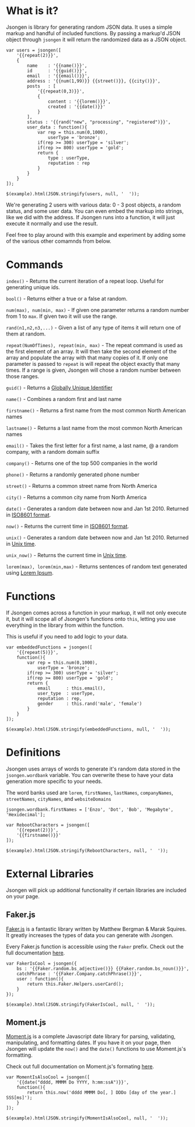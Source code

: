 # What is it?
Jsongen is library for generating random JSON data. It uses a simple markup and handful of included functions. By passing a markup'd JSON object through `jsongen` it will return the randomized data as a JSON object.

	var users = jsongen([
		'{{repeat(2)}}',
		{
			name    : '{{name()}}',
			id      : '{{guid()}}',
			email   : '{{email()}}',
			address : '{{num(1,99)}} {{street()}}, {{city()}}',
			posts   : [
				'{{repeat(0,3)}}',
				{
					content : '{{lorem()}}',
					created : '{{date()}}'
				}
			],
			status : '{{rand("new", "processing", "registered")}}',
			user_data : function(){
				var rep = this.num(0,1000),
					userType = 'bronze';
				if(rep >= 300) userType = 'silver';
				if(rep >= 800) userType = 'gold';
				return {
					type : userType,
					reputation : rep
				}
			}
		}
	]);

	$(example).html(JSON.stringify(users, null, '  '));

We're generating 2 users with various data: 0 - 3 post objects, a random status, and some user data. You can even embed the markup into strings, like we did with the address. If Jsongen runs into a function, it will just execute it normally and use the result.

Feel free to play around with this example and experiment by adding some of the various other comamnds from below.




# Commands
`index()`    - Returns the current iteration of a repeat loop. Useful for generating unique ids.

`bool()`      - Returns either a true or a false at random.

`num(max), num(min, max)` - If given one parameter returns a random number from 1 to `max`. If given two it will use the range.

`rand(n1,n2,n3,...)` - Given a list of any type of items it will return one of them at random.

`repeat(NumOfTimes), repeat(min, max)` - The repeat command is used as the first element of an array. It will then take the second element of the array and populate the array with that many copies of it. If only one parameter is passed to `repeat` is will repeat the object exactly that many times. If a range is given, Jsongen will chose a random number between those ranges.

`guid()`     - Returns a [Globally Unique Identifier](http://en.wikipedia.org/wiki/Globally_unique_identifier)

`name()`      - Combines a random first and last name

`firstname()` - Returns a first name from the most common North American names

`lastname()`  - Returns a last name from the most common North American names

`email()`     - Takes the first letter for a first name, a last name, @ a random company, with a random domain suffix

`company()`   - Returns one of the top 500 companies in the world

`phone()`     - Returns a randomly generated phone number

`street()`    - Returns a common street name from North America

`city()`      - Returns a common city name from North America

`date()`      - Generates a random date between now and Jan 1st 2010. Returned in [ISO8601 format](http://en.wikipedia.org/wiki/ISO_8601).

`now()`       - Returns the current time in [ISO8601 format](http://en.wikipedia.org/wiki/ISO_8601).

`unix()`      - Generates a random date between now and Jan 1st 2010. Returned in [Unix time](http://en.wikipedia.org/wiki/Unix_timestamp).

`unix_now()`  - Returns the current time in [Unix time](http://en.wikipedia.org/wiki/Unix_timestamp).

`lorem(max), lorem(min,max)` - Returns sentences of random text generated using [Lorem Ipsum](http://en.wikipedia.org/wiki/Lorem_ipsum).





# Functions
If Jsongen comes across a function in your markup, it will not only execute it, but it will scope all of Jsongen's functions onto `this`, letting you use everything in the library from within the function.

This is useful if you need to add logic to your data.

	var embeddedFunctions = jsongen([
		'{{repeat(5)}}',
		function(){
			var rep = this.num(0,1000),
				userType = 'bronze';
			if(rep >= 300) userType = 'silver';
			if(rep >= 800) userType = 'gold';
			return {
				email      : this.email(),
				user_type  : userType,
				reputation : rep,
				gender     : this.rand('male', 'female')
			}
		}
	]);

	$(example).html(JSON.stringify(embeddedFunctions, null, '  '));





# Definitions
Jsongen uses arrays of words to generate it's random data stored in the `jsongen.wordbank` variable. You can overwrite these to have your data generation more specific to your needs.

The word banks used are `lorem`, `firstNames`, `lastNames`, `companyNames`, `streetNames`, `cityNames`, and `websiteDomains`

	jsongen.wordbank.firstNames = ['Enzo', 'Dot', 'Bob', 'Megabyte', 'Hexidecimal'];

	var RebootCharacters = jsongen([
		'{{repeat(2)}}',
		'{{firstname()}}'
	]);

	$(example).html(JSON.stringify(RebootCharacters, null, '  '));





# External Libraries
Jsongen will pick up additional functionality if certain libraries are included on your page.

## Faker.js

[Faker.js](https://github.com/marak/Faker.js/) is a fantastic library written by Matthew Bergman & Marak Squires. It greatly increases the types of data you can generate with Jsongen.

Every Faker.js function is accessible using the `Faker` prefix. Check out the full documentation [here](https://github.com/marak/Faker.js/#api).

	var FakerIsCool = jsongen({
		bs : '{{Faker.random.bs_adjective()}} {{Faker.random.bs_noun()}}',
		catchPhrase : '{{Faker.Company.catchPhrase()}}',
		user : function(){
			return this.Faker.Helpers.userCard();
		}
	});

	$(example).html(JSON.stringify(FakerIsCool, null, '  '));

## Moment.js

[Moment.js](http://momentjs.com/) is a complete Javascript date library for parsing, validating, manipulating, and formatting dates. If you have it on your page, then Jsongen will update the `now()` and the `date()` functions to use Moment.js's formatting.

Check out full documentation on Moment.js's formating [here](http://momentjs.com/docs/#/displaying/format/).

	var MomentIsAlsoCool = jsongen([
		'{{date("dddd, MMMM Do YYYY, h:mm:ssA")}}',
		function(){
			return this.now('dddd MMMM Do[, ] DDDo [day of the year.] SSS[ms]');
		}
	]);

	$(example).html(JSON.stringify(MomentIsAlsoCool, null, '  '));

